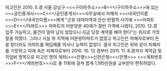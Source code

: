 피고인은 2010. 5.경 서울 강남구 <<<구이하주소>>>B<<</구이하주소>>>에 있는 <<<공인중개사>>>C<<</공인중개사>>>사무실에서 피해자 <<<내국인이름>>>D<<</내국인이름>>>에게 "군포 대야미역과 안산 반월역 사이에 <<<아파트>>>E<<</아파트>>> 아파트의 미분양분 40채가 절반 가격에 나왔다, 2010. 12.경 입주 가능하고, 물건이 얼마 남지 않았으니 지금 당장 계약을 해야 한다"는 취지로 거짓말을 하였다.
그러나 사실 위 지역에 미분양아파트가 없었고 피고인은 피해자로부터 돈을 받더라도 아파트를 매입해줄 의사나 능력이 없었다.
결국 피고인은 위와 같이 피해자를 기망하고 이에 속은 피해자로부터 2010. 10. 12.경부터 2011. 11. 8.경까지 계약금 및 작업비 명목으로 피고인 명의 계좌(<<<은행>>>신한은행<<</은행>>> <<<계좌번호>>>F<<</계좌번호>>>)로 총 11회에 걸쳐 합계 1,195만원을 교부받아 편취하였다.